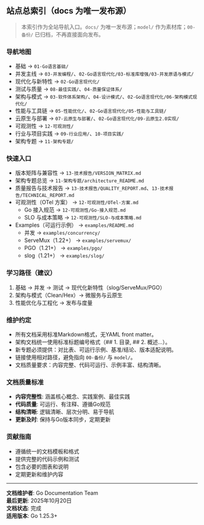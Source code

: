 ﻿
## 站点总索引（docs 为唯一发布源）

> 本索引作为全站导航入口。`docs/` 为唯一发布源；`model/` 作为素材库；`00-备份/` 已归档，不再直接面向发布。

### 导航地图

- 基础 → `01-Go语言基础/`
- 并发主线 → `03-并发编程/`、`02-Go语言现代化/03-标准库增强/03-并发原语与模式/`
- 现代化与新特性 → `02-Go语言现代化/`
- 测试与质量 → `08-最佳实践/`、`04-质量保证体系/`
- 架构与模式 → `03-软件体系架构/`、`04-设计模式/`、`02-Go语言现代化/06-架构模式现代化/`
- 性能与工具链 → `05-性能优化/`、`02-Go语言现代化/05-性能与工具链/`
- 云原生与部署 → `07-云原生与部署/`、`02-Go语言现代化/09-云原生2.0实现/`
- 可观测性 → `12-可观测性/`
- 行业与项目实践 → `09-行业应用/`、`10-项目实践/`
- 架构专题 → `11-架构专题/`

### 快速入口

- 版本矩阵与兼容性 → `13-技术报告/VERSION_MATRIX.md`
- 架构专题总览 → `11-架构专题/architecture_README.md`
- 质量报告与技术报告 → `13-技术报告/QUALITY_REPORT.md`、`13-技术报告/TECHNICAL_REPORT.md`
- 可观测性（OTel 方案） → `12-可观测性/OTel-方案.md`
  - Go 接入规范 → `12-可观测性/Go-接入规范.md`
  - SLO 与成本策略 → `12-可观测性/SLO-与成本策略.md`
- Examples（可运行示例） → `examples/README.md`
  - 并发 → `examples/concurrency/`
  - ServeMux（1.22+） → `examples/servemux/`
  - PGO（1.21+） → `examples/pgo/`
  - slog（1.21+） → `examples/slog/`

### 学习路径（建议）

1. 基础 → 并发 → 测试 → 现代化新特性（slog/ServeMux/PGO）
2. 架构与模式（Clean/Hex）→ 微服务与云原生
3. 性能优化与工程化 → 发布与度量

### 维护约定

- 所有文档采用标准Markdown格式，无YAML front matter。
- 架构文档统一使用标准标题编号格式（## 1. 目录, ## 2. 概述...）。
- 新专题必须提供：对比表、可运行示例、基准/结论、版本适配说明。
- 链接使用相对路径，避免指向 `00-备份/` 与 `model/`。
- 文档质量要求：内容完整、代码可运行、示例丰富、结构清晰。

### 文档质量标准

- **内容完整性**: 涵盖核心概念、实践案例、最佳实践
- **代码质量**: 可运行、有注释、遵循Go规范
- **结构清晰**: 逻辑清晰、层次分明、易于导航
- **更新及时**: 保持与Go版本同步，定期更新

### 贡献指南

- 遵循统一的文档模板和格式
- 提供完整的代码示例和测试
- 包含必要的图表和说明
- 定期更新和维护内容

---

**文档维护者**: Go Documentation Team  
**最后更新**: 2025年10月20日  
**文档状态**: 完成  
**适用版本**: Go 1.25.3+
